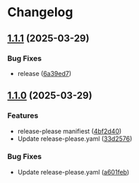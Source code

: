 # Changelog

## [1.1.1](https://github.com/TitansDevOps/server/compare/v1.1.0...v1.1.1) (2025-03-29)


### Bug Fixes

* release ([6a39ed7](https://github.com/TitansDevOps/server/commit/6a39ed78e9192ad44231f106a43c7b6920504f99))

## [1.1.0](https://github.com/TitansDevOps/server/compare/v1.0.0...v1.1.0) (2025-03-29)


### Features

* release-please manifiest ([4bf2d40](https://github.com/TitansDevOps/server/commit/4bf2d401705d5b84c2a7e67639e77135f1b7d7d2))
* Update release-please.yaml ([33d2576](https://github.com/TitansDevOps/server/commit/33d2576bbbf9c76e469214deeaf6b97b307ea8cd))


### Bug Fixes

* Update release-please.yaml ([a601feb](https://github.com/TitansDevOps/server/commit/a601febd34d33426ab972bee9f9de9cf5ca2fb13))
